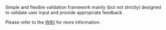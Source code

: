 Simple and flexible validation framework mainly (but not strictly) designed to validate user input and provide appropriate feedback.

Please refer to the [WIKI](https://github.com/padrig64/ValidationFramework/wiki) for more information.
